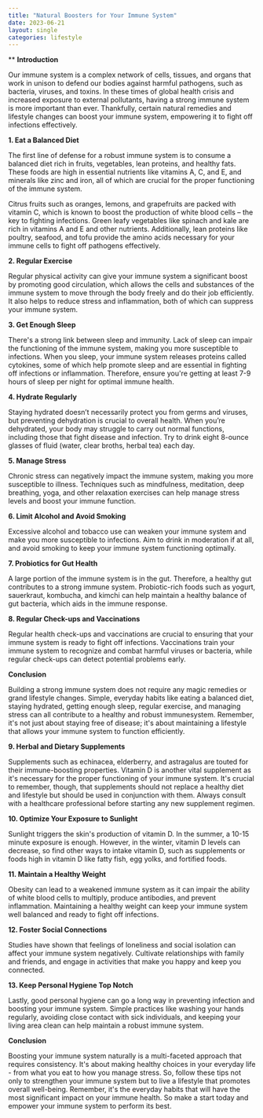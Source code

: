 ```yaml
---
title: "Natural Boosters for Your Immune System"
date: 2023-06-21
layout: single
categories: lifestyle
---
```

**
**Introduction**

Our immune system is a complex network of cells, tissues, and organs that work in unison to defend our bodies against harmful pathogens, such as bacteria, viruses, and toxins. In these times of global health crisis and increased exposure to external pollutants, having a strong immune system is more important than ever. Thankfully, certain natural remedies and lifestyle changes can boost your immune system, empowering it to fight off infections effectively.

**1. Eat a Balanced Diet**

The first line of defense for a robust immune system is to consume a balanced diet rich in fruits, vegetables, lean proteins, and healthy fats. These foods are high in essential nutrients like vitamins A, C, and E, and minerals like zinc and iron, all of which are crucial for the proper functioning of the immune system.

Citrus fruits such as oranges, lemons, and grapefruits are packed with vitamin C, which is known to boost the production of white blood cells – the key to fighting infections. Green leafy vegetables like spinach and kale are rich in vitamins A and E and other nutrients. Additionally, lean proteins like poultry, seafood, and tofu provide the amino acids necessary for your immune cells to fight off pathogens effectively.

**2. Regular Exercise**

Regular physical activity can give your immune system a significant boost by promoting good circulation, which allows the cells and substances of the immune system to move through the body freely and do their job efficiently. It also helps to reduce stress and inflammation, both of which can suppress your immune system.

**3. Get Enough Sleep**

There's a strong link between sleep and immunity. Lack of sleep can impair the functioning of the immune system, making you more susceptible to infections. When you sleep, your immune system releases proteins called cytokines, some of which help promote sleep and are essential in fighting off infections or inflammation. Therefore, ensure you're getting at least 7-9 hours of sleep per night for optimal immune health.

**4. Hydrate Regularly**

Staying hydrated doesn’t necessarily protect you from germs and viruses, but preventing dehydration is crucial to overall health. When you’re dehydrated, your body may struggle to carry out normal functions, including those that fight disease and infection. Try to drink eight 8-ounce glasses of fluid (water, clear broths, herbal tea) each day.

**5. Manage Stress**

Chronic stress can negatively impact the immune system, making you more susceptible to illness. Techniques such as mindfulness, meditation, deep breathing, yoga, and other relaxation exercises can help manage stress levels and boost your immune function.

**6. Limit Alcohol and Avoid Smoking**

Excessive alcohol and tobacco use can weaken your immune system and make you more susceptible to infections. Aim to drink in moderation if at all, and avoid smoking to keep your immune system functioning optimally.

**7. Probiotics for Gut Health**

A large portion of the immune system is in the gut. Therefore, a healthy gut contributes to a strong immune system. Probiotic-rich foods such as yogurt, sauerkraut, kombucha, and kimchi can help maintain a healthy balance of gut bacteria, which aids in the immune response.

**8. Regular Check-ups and Vaccinations**

Regular health check-ups and vaccinations are crucial to ensuring that your immune system is ready to fight off infections. Vaccinations train your immune system to recognize and combat harmful viruses or bacteria, while regular check-ups can detect potential problems early.

**Conclusion**

Building a strong immune system does not require any magic remedies or grand lifestyle changes. Simple, everyday habits like eating a balanced diet, staying hydrated, getting enough sleep, regular exercise, and managing stress can all contribute to a healthy and robust immunesystem. Remember, it's not just about staying free of disease; it's about maintaining a lifestyle that allows your immune system to function efficiently.

**9. Herbal and Dietary Supplements**

Supplements such as echinacea, elderberry, and astragalus are touted for their immune-boosting properties. Vitamin D is another vital supplement as it's necessary for the proper functioning of your immune system. It's crucial to remember, though, that supplements should not replace a healthy diet and lifestyle but should be used in conjunction with them. Always consult with a healthcare professional before starting any new supplement regimen.

**10. Optimize Your Exposure to Sunlight**

Sunlight triggers the skin's production of vitamin D. In the summer, a 10-15 minute exposure is enough. However, in the winter, vitamin D levels can decrease, so find other ways to intake vitamin D, such as supplements or foods high in vitamin D like fatty fish, egg yolks, and fortified foods.

**11. Maintain a Healthy Weight**

Obesity can lead to a weakened immune system as it can impair the ability of white blood cells to multiply, produce antibodies, and prevent inflammation. Maintaining a healthy weight can keep your immune system well balanced and ready to fight off infections.

**12. Foster Social Connections**

Studies have shown that feelings of loneliness and social isolation can affect your immune system negatively. Cultivate relationships with family and friends, and engage in activities that make you happy and keep you connected.

**13. Keep Personal Hygiene Top Notch**

Lastly, good personal hygiene can go a long way in preventing infection and boosting your immune system. Simple practices like washing your hands regularly, avoiding close contact with sick individuals, and keeping your living area clean can help maintain a robust immune system.

**Conclusion**

Boosting your immune system naturally is a multi-faceted approach that requires consistency. It's about making healthy choices in your everyday life - from what you eat to how you manage stress. So, follow these tips not only to strengthen your immune system but to live a lifestyle that promotes overall well-being. Remember, it's the everyday habits that will have the most significant impact on your immune health. So make a start today and empower your immune system to perform its best.